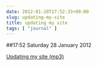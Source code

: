 ```yaml
---
date: 2012-01-28T17:52:33+09:00
slug: updating-my-site
title: updating my site
tags: [ "journal" ]
---
```


##17:52 Saturday 28 January 2012

[Updating my site (mp3)](https://audioboo.fm/boos/642952-updating-my-site.mp3?keyed=true&source=embed)
